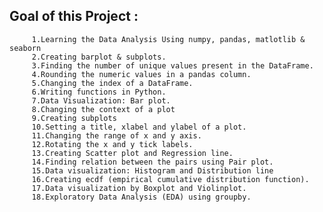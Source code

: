 ## Goal of this Project : 
         1.Learning the Data Analysis Using numpy, pandas, matlotlib & seaborn
         2.Creating barplot & subplots.
         3.Finding the number of unique values present in the DataFrame. 
         4.Rounding the numeric values in a pandas column. 
         5.Changing the index of a DataFrame. 
         6.Writing functions in Python. 
         7.Data Visualization: Bar plot. 
         8.Changing the context of a plot
         9.Creating subplots 
         10.Setting a title, xlabel and ylabel of a plot. 
         11.Changing the range of x and y axis. 
         12.Rotating the x and y tick labels.
         13.Creating Scatter plot and Regression line. 
         14.Finding relation between the pairs using Pair plot. 
         15.Data visualization: Histogram and Distribution line
         16.Creating ecdf (empirical cumulative distribution function). 
         17.Data visualization by Boxplot and Violinplot. 
         18.Exploratory Data Analysis (EDA) using groupby.

